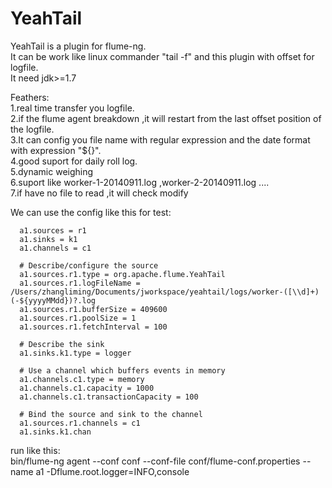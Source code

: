 YeahTail
========
YeahTail is a plugin for flume-ng.<br/>
It can be work like linux commander "tail -f" and this plugin with offset for logfile.<br/>
It need jdk>=1.7 <br/>


Feathers:<br/>
1.real time transfer you logfile.<br/>
2.if the flume agent breakdown ,it will restart from the last offset position of the logfile.<br/>
3.It can config you file name with regular expression and the date format with expression "${}".<br/>
4.good suport for daily roll log.<br/>
5.dynamic weighing <br/>
6.suport like worker-1-20140911.log ,worker-2-20140911.log ....<br/>
7.if have no file to read ,it will check modify <br/>



We can use the config like this for test:<br/>

      a1.sources = r1
      a1.sinks = k1
      a1.channels = c1
      
      # Describe/configure the source
      a1.sources.r1.type = org.apache.flume.YeahTail
      a1.sources.r1.logFileName = /Users/zhangliming/Documents/jworkspace/yeahtail/logs/worker-([\\d]+)(-${yyyyMMdd})?.log 
      a1.sources.r1.bufferSize = 409600
      a1.sources.r1.poolSize = 1
      a1.sources.r1.fetchInterval = 100
      
      # Describe the sink
      a1.sinks.k1.type = logger
      
      # Use a channel which buffers events in memory
      a1.channels.c1.type = memory
      a1.channels.c1.capacity = 1000
      a1.channels.c1.transactionCapacity = 100
      
      # Bind the source and sink to the channel
      a1.sources.r1.channels = c1
      a1.sinks.k1.chan
run like this:<br/>
bin/flume-ng agent --conf conf --conf-file conf/flume-conf.properties --name a1 -Dflume.root.logger=INFO,console
<br/>